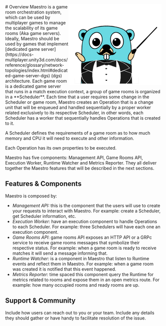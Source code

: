 <img align="right" width="300" height="260" src="./images/gopher-maestro.png">
# Overview
Maestro is a game room orchestration system, which can be used by multiplayer games to manage the scalability of its game rooms (Aka game servers). Ideally, Maestro should be used by games that implement [dedicated game server](https://docs-multiplayer.unity3d.com/docs/reference/glossary/network-topologies/index.html#dedicated-game-server-dgs) (dgs) architecture. Each game room is a dedicated game server that runs in a match execution context, a group of game rooms is organized in a **Scheduler**. Each time that a user requires some change in the Scheduler or game room, Maestro creates an Operation that is a change unit that will be enqueued and handled sequentially by a proper worker related exclusively to its respective Scheduler, in other words, each Scheduler has a worker that sequentially handles Operations that is created to it.

A Scheduler defines the requirements of a game room as to how much memory and CPU it will need to execute and other information.

Each Operation has its own properties to be executed.

Maestro has five components: Management API, Game Rooms API, Execution Worker, Runtime Watcher and Metrics Reporter. They all deliver together the Maestro features that will be described in the next sections.

## Features & Components

Maestro is composed by:

- *Management API:* this is the component that the users will use to create your requests to interact with Maestro. For example: create a Scheduler, get Scheduler information, etc.
- *Execution Worker:* have an execution component to handle Operations to each Scheduler. For example: three Schedulers will have each one an execution component.
- *Game Rooms API*: game rooms API exposes an HTTP API or a GRPc service to receive game rooms messages that symbolize their respective status. For example: when a game room is ready to receive matches it will send a message informing that.
- *Runtime Watcher:* is a component in Maestro that listen to Runtime events and reflect them in Maestro. For example: when a game room was created it is notified that this event happened.
- *Metrics Reporter:* time spaced this component query the Runtime for metrics related to rooms and expose them in an open metrics route. For example: how many occupied rooms and ready rooms are up.

## Support & Community

Include how users can reach out to you or your team. Include any details they should gather or have handy to facilitate resolution of the issue.
